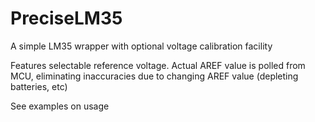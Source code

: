 # PreciseLM35

A simple LM35 wrapper with optional voltage calibration facility

Features selectable reference voltage. Actual AREF value is polled from MCU, eliminating inaccuracies due to changing AREF value (depleting batteries, etc)

See examples on usage